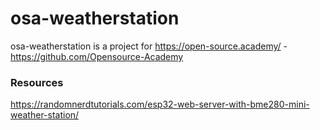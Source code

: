 # osa-weatherstation
osa-weatherstation is a project for https://open-source.academy/ - https://github.com/Opensource-Academy


### Resources
https://randomnerdtutorials.com/esp32-web-server-with-bme280-mini-weather-station/
